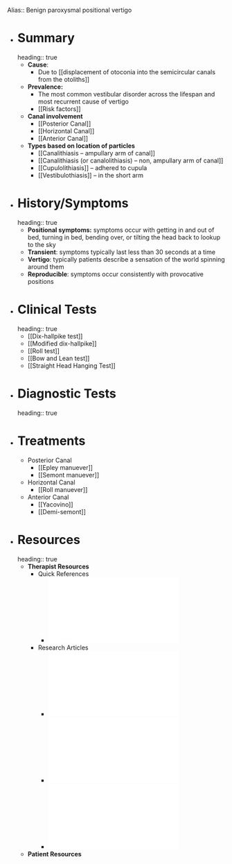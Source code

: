 Alias:: Benign paroxysmal positional vertigo

- # Summary
  heading:: true
	- **Cause**:
		- Due to [[displacement of otoconia into the semicircular canals from the otoliths]]
	- **Prevalence:**
		- The most common vestibular disorder across the lifespan and most recurrent cause of vertigo
		- [[Risk factors]]
	- **Canal involvement**
		- [[Posterior Canal]]
		- [[Horizontal Canal]]
		- [[Anterior Canal]]
	- **Types based on location of particles**
		- [[Canalithiasis – ampullary arm of canal]]
		- [[Canalithiasis (or canalolithiasis) – non, ampullary arm of canal]]
		- [[Cupulolithiasis]] – adhered to cupula
		- [[Vestibulothiasis]] – in the short arm
- # History/Symptoms
  heading:: true
	- **Positional symptoms:** symptoms occur with getting in and out of bed, turning in bed, bending over, or tilting the head back to lookup to the sky
	- **Transient**: symptoms typically last less than 30 seconds at a time
	- **Vertigo**: typically patients describe a sensation of the world spinning around them
	- **Reproducible**: symptoms occur consistently with provocative positions
- # Clinical Tests
  heading:: true
	- [[Dix-hallpike test]]
	- [[Modified dix-hallpike]]
	- [[Roll test]]
	- [[Bow and Lean test]]
	- [[Straight Head Hanging Test]]
- # Diagnostic Tests
  heading:: true
- # Treatments
	- Posterior Canal
		- [[Epley manuever]]
		- [[Semont manuever]]
	- Horizontal Canal
		- [[Roll manuever]]
	- Anterior Canal
		- [[Yacovino]]
		- [[Demi-semont]]
- # Resources
  heading:: true
	- **Therapist Resources**
		- Quick References
			- ![BPPV Color Quick Reference Guide .pdf](../assets/BPPV_Color_Quick_Reference_Guide_1639699021390_0.pdf)
		- Research Articles
			- ![BPPV Practice Guidelines_Bhattacharyya_2017.pdf](../assets/BPPV_Practice_Guidelines_AAO-HNS.2017_1639699140635_0.pdf)
			- ![Apogeotropic Posterior Semicircular Canal Benign ParoxysmalPositional Vertigo: Some Clinical and Therapeutic Considerations.pdf](../assets/AC_and_ageo-PC_1639699150229_0.pdf)
			- ![Anterior Canal-Apogeo PC.pdf](../assets/Anterior_Canal-Apogeo_PC_1639699159441_0.pdf)
	- **Patient Resources**